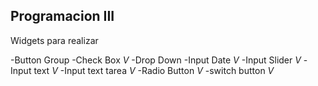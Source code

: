 ## Programacion III
Widgets para realizar 

-Button Group
-Check Box _V_
-Drop Down
-Input Date _V_
-Input Slider _V_
-Input text _V_
-Input text tarea _V_
-Radio Button _V_
-switch button _V_